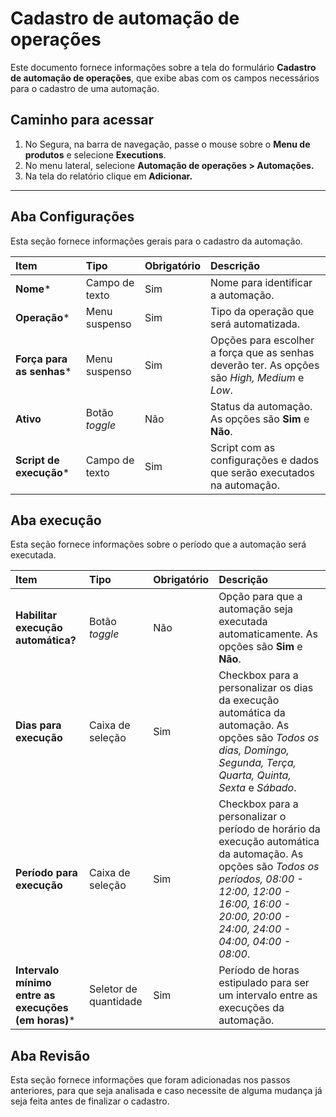 # Cadastro de automação de operações

Este documento fornece informações sobre a tela do formulário **Cadastro de automação de operações**, que exibe abas com os campos necessários para o cadastro de uma automação.

## Caminho para acessar

1. No Segura, na barra de navegação, passe o mouse sobre o **Menu de produtos** e selecione **Executions**.  
2. No menu lateral, selecione **Automação de operações > Automações.**  
3. Na tela do relatório clique em **Adicionar.**

---
## Aba Configurações

Esta seção fornece informações gerais para o cadastro da automação.

| **Item** | **Tipo** | **Obrigatório** | **Descrição** |
| :---- | :---- | :---- | :---- |
| **Nome*** | Campo de texto | Sim | Nome para identificar a automação. |
| **Operação*** | Menu suspenso | Sim | Tipo da operação que será automatizada. |
| **Força para as senhas*** | Menu suspenso | Sim | Opções para escolher a força que as senhas deverão ter. As opções são *High, Medium* e *Low*. |
| **Ativo** | Botão *toggle* | Não | Status da automação. As opções são **Sim** e **Não**. |
| **Script de execução*** | Campo de texto | Sim | Script com as configurações e dados que serão executados na automação. |

## Aba execução

Esta seção fornece informações sobre o período que a automação será executada.

| **Item** | **Tipo** | **Obrigatório** | **Descrição** |
| :---- | :---- | :---- | :---- |
| **Habilitar execução automática?** | Botão *toggle* | Não | Opção para que a automação seja executada automaticamente. As opções são **Sim** e **Não**. |
| **Dias para execução** | Caixa de seleção | Sim | Checkbox para a personalizar os dias da execução automática da automação. As opções são *Todos os dias, Domingo, Segunda, Terça, Quarta, Quinta, Sexta* e *Sábado*. |
| **Período para execução** | Caixa de seleção | Sim | Checkbox para a personalizar o período de horário da execução automática da automação. As opções são *Todos os períodos, 08:00 - 12:00, 12:00 - 16:00, 16:00 - 20:00, 20:00 - 24:00, 24:00 - 04:00, 04:00 - 08:00*. |
| **Intervalo mínimo entre as execuções (em horas)*** | Seletor de quantidade | Sim | Período de horas estipulado para ser um intervalo entre as execuções da automação. |

## **Aba Revisão**

Esta seção fornece informações que foram adicionadas nos passos anteriores, para que seja analisada e caso necessite de alguma mudança já seja feita antes de finalizar o cadastro.